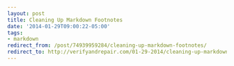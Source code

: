 ```yaml
---
layout: post 
title: Cleaning Up Markdown Footnotes 
date: '2014-01-29T09:00:22-05:00' 
tags: 
- markdown 
redirect_from: /post/74939959284/cleaning-up-markdown-footnotes/
redirect_to: http://verifyandrepair.com/01-29-2014/cleaning-up-markdown-footnotes.html
---
```


